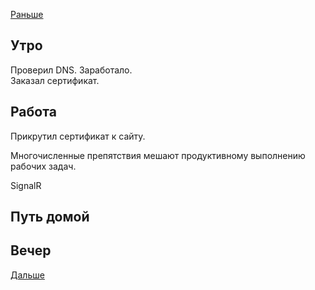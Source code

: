 [Раньше](2020.12.21.md)  
## Утро
Проверил DNS. Заработало.  
Заказал сертификат.
## Работа
Прикрутил сертификат к сайту.  

Многочисленные препятствия мешают продуктивному выполнению рабочих задач.

SignalR
## Путь домой
## Вечер
[Дальше](2020.12.22.md)
